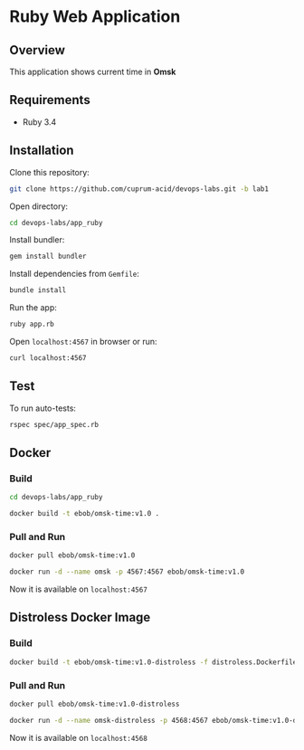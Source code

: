 # Ruby Web Application

## Overview

This application shows current time in **Omsk**

## Requirements

* Ruby 3.4

## Installation

Clone this repository:

```bash
git clone https://github.com/cuprum-acid/devops-labs.git -b lab1
```

Open directory:

```bash
cd devops-labs/app_ruby
```

Install bundler:

```bash
gem install bundler
```

Install dependencies from `Gemfile`:

```bash
bundle install
```

Run the app:

```bash
ruby app.rb
```

Open `localhost:4567` in browser or run:

```bash
curl localhost:4567
```

## Test

To run auto-tests:

```bash
rspec spec/app_spec.rb
```

## Docker

### Build

```bash
cd devops-labs/app_ruby
```

```bash
docker build -t ebob/omsk-time:v1.0 .
```

### Pull and Run

```bash
docker pull ebob/omsk-time:v1.0
```

```bash
docker run -d --name omsk -p 4567:4567 ebob/omsk-time:v1.0
```

Now it is available on `localhost:4567`

## Distroless Docker Image

### Build

```bash
docker build -t ebob/omsk-time:v1.0-distroless -f distroless.Dockerfile .
```

### Pull and Run

```bash
docker pull ebob/omsk-time:v1.0-distroless
```

```bash
docker run -d --name omsk-distroless -p 4568:4567 ebob/omsk-time:v1.0-distroless
```

Now it is available on `localhost:4568`
